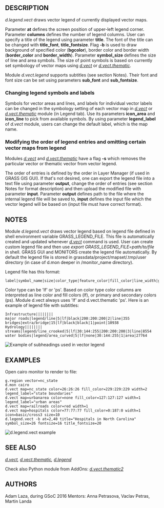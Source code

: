 ## DESCRIPTION

*d.legend.vect* draws vector legend of currently displayed vector maps.

Parameter **at** defines the screen position of upper-left legend
corner. Parameter **columns** defines the number of legend columns. User
can specify a title of the legend using parameter **title**. The font of
the title can be changed with **title_font**, **title_fontsize**. Flag
**-b** is used to draw background of specified color (**bgcolor**),
border color and border width (**border_color** and **border_width**).
Parameter **symbol_size** defines the size of line and area symbols. The
size of point symbols is based on currently set symbology of vector maps
using *[d.vect](d.vect.md)* or *[d.vect.thematic](d.vect.thematic.md)*.

Module *d.vect.legend* supports subtitles (see section Notes). Their
font and font size can be set using parameters **sub_font** and
**sub_fontsize**.

### Changing legend symbols and labels

Symbols for vector areas and lines, and labels for individual vector
labels can be changed in the symbology setting of each vector map in
*[d.vect](d.vect.md)* or *[d.vect.thematic](d.vect.thematic.md)* module
(in Legend tab). Use its parameters **icon_area** and **icon_line** to
pick from available symbols. By using parameter **legend_label** of
*d.vect* module, users can change the default label, which is the map
name.

### Modifying the order of legend entries and omitting certain vector maps from legend

Modules *[d.vect](d.vect.md)* and
*[d.vect.thematic](d.vect.thematic.md)* have a flag **-s** which removes
the particular vector or thematic vector from vector legend.

The order of entries is defined by the order in Layer Manager (if used
in GRASS GIS GUI). If that's not desired, one can export the legend file
into a text file using parameter **output**, change the order of entries
(see section Notes for format description) and then upload the modified
file with parameter **input**. Parameter **output** defines path to the
file where the internal legend file will be saved to, **input** defines
the input file which the vector legend will be based on (input file must
have correct format).

## NOTES

Module *d.legend.vect* draws vector legend based on legend file defined
in shell environment variable GRASS_LEGEND_FILE. This file is
automatically created and updated whenever *[d.vect](d.vect.md)* command
is used. User can create custom legend file and then use *export
GRASS_LEGEND_FILE=path/to/file* in shell. GRASS GUI and MONITORS create
the legend file automatically. By default the legend file is stored in
grassdata/project/mapset/.tmp/user directory (in case of d.mon deeper in
/monitor_name directory).

Legend file has this format:

```shell
label|symbol_name|size|color_type|feature_color|fill_color|line_width|geometry_type|feature_count
```

Color type can be 'lf' or 'ps'. Based on color type color columns are
interpreted as line color and fill colors (lf), or primary and secondary
colors (ps). Module d.vect always uses 'lf' and d.vect.thematic 'ps'.
Here is an example of legend file with subtitles:

```shell
Infrastructure||||||||
major roads|legend/line|5|lf|black|200:200:200|2|line|355
bridges|extra/bridge|15|lf|black|black|1|point|10938
Hydrology||||||||
streams|legend/line_crooked|5|lf|30:144:255|200:200:200|3|line|8554
water bodies|legend/area_curved|5|lf|none|30:144:255|1|area|27764
```

![Example of subheadings used in vector
legend](d_legend_vect_subheadings.png)

## EXAMPLES

Open cairo monitor to render to file:

```shell
g.region vector=nc_state
d.mon cairo
d.vect map=nc_state color=26:26:26 fill_color=229:229:229 width=2 legend_label="state boundaries"
d.vect map=urbanarea color=none fill_color=127:127:127 width=1 legend_label="urban areas"
d.vect map=railroads color=red width=1
d.vect map=hospitals color=77:77:77 fill_color=0:187:0 width=1 icon=basic/cross3 size=10
d.legend.vect -b at=2,40 title="Hospitals in North Carolina" symbol_size=26 fontsize=16 title_fontsize=20
```

![d.legend.vect example](d_legend_vect.png)

## SEE ALSO

*[d.vect](d.vect.md), [d.vect.thematic](d.vect.thematic.md),
[d.legend](d.legend.md)*

Check also Python module from AddOns:
*[d.vect.thematic2](https://grass.osgeo.org/grass8/manuals/addons/d.vect.thematic2.html)*

## AUTHORS

Adam Laza, during GSoC 2016 Mentors: Anna Petrasova, Vaclav Petras,
Martin Landa
